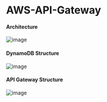 # AWS-API-Gateway


#### Architecture

![image](https://user-images.githubusercontent.com/75940798/205505057-2081dc10-335e-4f17-b0bc-67cd98c8c020.png)





#### DynamoDB Structure

![image](https://user-images.githubusercontent.com/75940798/205502605-51a25af8-8e2e-4b5b-a99a-4c46e1855517.png)



#### API Gateway Structure

![image](https://user-images.githubusercontent.com/75940798/205505169-8f7b83e4-4a12-4cab-84ff-5d08b44313ce.png)
